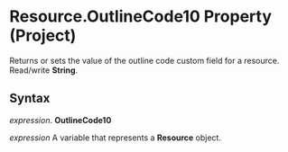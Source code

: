 
# Resource.OutlineCode10 Property (Project)

 Returns or sets the value of the outline code custom field for a resource. Read/write **String**.


## Syntax

 _expression_. **OutlineCode10**

 _expression_ A variable that represents a **Resource** object.

